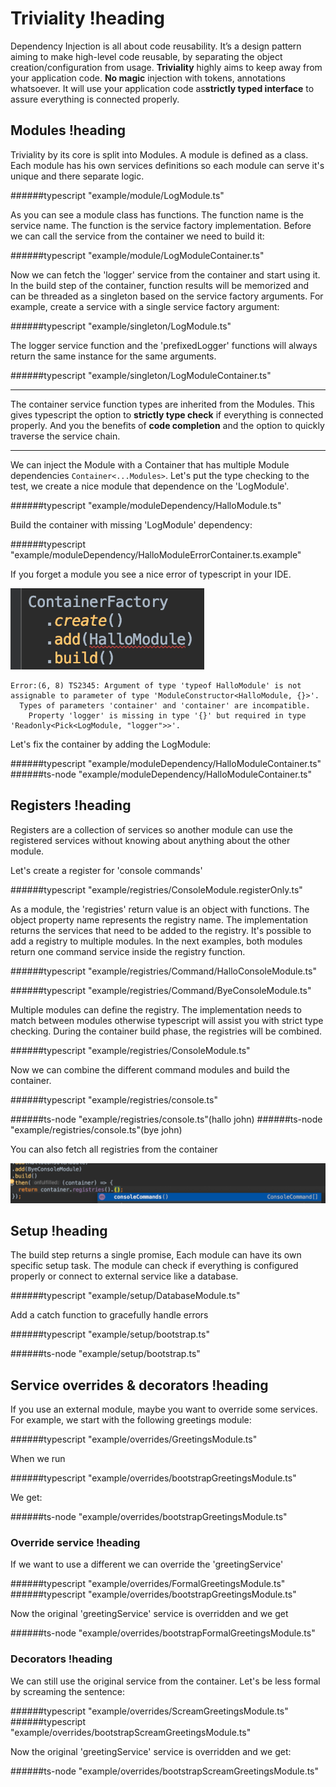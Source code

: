 # Triviality !heading

Dependency Injection is all about code reusability. 
It’s a design pattern aiming to make high-level code reusable, 
by separating the object creation/configuration from usage. **Triviality** highly aims to keep away from your application code. 
**No magic** injection with tokens, annotations whatsoever. It will use your application code as**strictly typed interface** to assure everything is connected properly. 

## Modules !heading

Triviality by its core is split into Modules. A module is defined as a class. Each module has his own services definitions 
so each module can serve it's unique and there separate logic.

######typescript "example/module/LogModule.ts"

As you can see a module class has functions. The function name is the service name. The function is the service factory implementation. Before we can call the service from the container
we need to build it:   

######typescript "example/module/LogModuleContainer.ts"

Now we can fetch the 'logger' service from the container and start using it. In the build step of the container, function results will be memorized and can be threaded as a 
singleton based on the service factory arguments. For example, create a service with a single service factory argument:

######typescript "example/singleton/LogModule.ts"

The logger service function and the 'prefixedLogger' functions will always return the same instance for the same arguments. 

######typescript "example/singleton/LogModuleContainer.ts"
___

The container service function types are inherited from the Modules.
This gives typescript the option to **strictly type check** if everything is connected properly. 
And you the benefits of **code completion** and the option to quickly traverse the service chain.
___

We can inject the Module with a Container that has multiple Module dependencies ```Container<...Modules>```. Let's put the type checking to the test, we create a nice module that dependence on the 'LogModule'. 

######typescript "example/moduleDependency/HalloModule.ts"

Build the container with missing 'LogModule' dependency:

######typescript "example/moduleDependency/HalloModuleErrorContainer.ts.example"

If you forget a module you see a nice error of typescript in your IDE.

!["Module requirement error"](./example/moduleDependency/HalloModuleErrorContainer.png)

    Error:(6, 8) TS2345: Argument of type 'typeof HalloModule' is not assignable to parameter of type 'ModuleConstructor<HalloModule, {}>'.
      Types of parameters 'container' and 'container' are incompatible.
        Property 'logger' is missing in type '{}' but required in type 'Readonly<Pick<LogModule, "logger">>'.

Let's fix the container by adding the LogModule:

######typescript "example/moduleDependency/HalloModuleContainer.ts"
######ts-node "example/moduleDependency/HalloModuleContainer.ts"

## Registers !heading

Registers are a collection of services so another module can use the registered services without knowing about anything about the other module.

Let's create a register for 'console commands'

######typescript "example/registries/ConsoleModule.registerOnly.ts"

As a module, the 'registries' return value is an object with functions. The object property name represents the registry name. 
The implementation returns the services that need to be added to the registry. It's possible to add a registry to multiple modules. In the next examples, both modules return one command service inside the registry function.
 
######typescript "example/registries/Command/HalloConsoleModule.ts"

######typescript "example/registries/Command/ByeConsoleModule.ts"

Multiple modules can define the registry. The implementation needs to match between modules otherwise typescript will assist you with strict type checking.
During the container build phase, the registries will be combined. 

######typescript "example/registries/ConsoleModule.ts"

Now we can combine the different command modules and build the container.

######typescript "example/registries/console.ts"

######ts-node "example/registries/console.ts"(hallo john)
######ts-node "example/registries/console.ts"(bye john)

You can also fetch all registries from the container

!["containerRegistries"](./example/registries/containerRegistries.png)

## Setup !heading

The build step returns a single promise, Each module can have its own specific setup
task. The module can check if everything is configured properly or connect to external service like a database.

######typescript "example/setup/DatabaseModule.ts"

Add a catch function to gracefully handle errors

######typescript "example/setup/bootstrap.ts"

######ts-node "example/setup/bootstrap.ts"

## Service overrides & decorators !heading

If you use an external module, maybe you want to override some services. For example, we start with the following greetings module:

######typescript "example/overrides/GreetingsModule.ts"

When we run 

######typescript "example/overrides/bootstrapGreetingsModule.ts"

We get:

######ts-node "example/overrides/bootstrapGreetingsModule.ts"

### Override service !heading

If we want to use a different we can override the 'greetingService'

######typescript "example/overrides/FormalGreetingsModule.ts"
######typescript "example/overrides/bootstrapGreetingsModule.ts"

Now the original 'greetingService' service is overridden and we get 

######ts-node "example/overrides/bootstrapFormalGreetingsModule.ts"

### Decorators !heading

We can still use the original service from the container. Let's be less formal by screaming the sentence: 

######typescript "example/overrides/ScreamGreetingsModule.ts"
######typescript "example/overrides/bootstrapScreamGreetingsModule.ts"

Now the original 'greetingService' service is overridden and we get:

######ts-node "example/overrides/bootstrapScreamGreetingsModule.ts"
